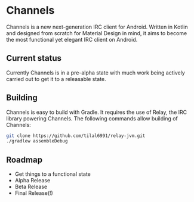 Channels
======

Channels is a new next-generation IRC client for Android. Written in Kotlin and designed from scratch for Material Design in mind, it aims to become the most functional yet elegant IRC client on Android.

Current status
------
Currently Channels is in a pre-alpha state with much work being actively carried out to get it to a releasable state.

Building
------
Channels is easy to build with Gradle. It requires the use of Relay, the IRC library powering Channels. The following commands allow building of Channels:
```bash
git clone https://github.com/tilal6991/relay-jvm.git
./gradlew assembleDebug 
```

Roadmap
------
* Get things to a functional state
* Alpha Release
* Beta Release
* Final Release(!)
